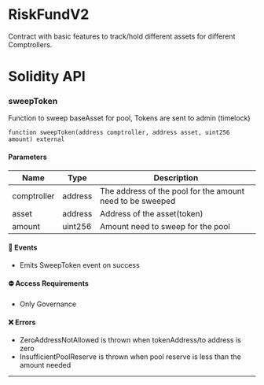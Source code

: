# RiskFundV2

Contract with basic features to track/hold different assets for different Comptrollers.

# Solidity API

### sweepToken

Function to sweep baseAsset for pool, Tokens are sent to admin (timelock)

```solidity
function sweepToken(address comptroller, address asset, uint256 amount) external
```

#### Parameters
| Name | Type | Description |
| ---- | ---- | ----------- |
| comptroller | address | The address of the pool for the amount need to be sweeped |
| asset | address | Address of the asset(token) |
| amount | uint256 | Amount need to sweep for the pool |

#### 📅 Events
* Emits SweepToken event on success

#### ⛔️ Access Requirements
* Only Governance

#### ❌ Errors
* ZeroAddressNotAllowed is thrown when tokenAddress/to address is zero
* InsufficientPoolReserve is thrown when pool reserve is less than the amount needed

- - -

